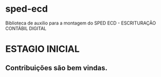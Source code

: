 # sped-ecd

Biblioteca de auxilio para a montagem do SPED ECD - ESCRITURAÇÃO CONTÁBIL DIGITAL

# ESTAGIO INICIAL

## Contribuições são bem vindas.